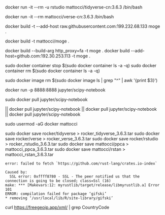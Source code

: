 docker run -it --rm -u rstudio mattocci/tidyverse-cn:3.6.3 /bin/bash

docker run -it --rm  mattocci/verse-cn:3.6.3 /bin/bash

docker build -t --add-host raw.githubusercontent.com:199.232.68.133 moge .

docker build -t mattocci/moge .

docker build --build-arg http_proxy=fa -t moge .
docker build --add-host=github.com:192.30.253.113 -t moge .


sudo docker container stop $(sudo docker container ls -a -q)
sudo docker container rm $(sudo docker container ls -a -q)

sudo docker image rm $(sudo docker image ls | grep "^<none>" | awk '{print $3}')

docker run -p 8888:8888 jupyter/scipy-notebook

sudo docker pull jupyter/scipy-notebook

|| docker pull jupyter/scipy-notebook || docker pull jupyter/scipy-notebook || docker pull jupyter/scipy-notebook 

sudo usermod -aG docker mattocci

sudo docker save rocker/tidyverse > rocker_tidyverse_3.6.3.tar
sudo docker save rocker/verse > rocker_verse_3.6.3.tar
sudo docker save rocker/rstudio > rocker_rstudio_3.6.3.tar
sudo docker save mattocci/ppca > mattocci_ppca_3.6.3.tar
sudo docker save mattocci/rstan > mattocci_rstan_3.6.3.tar

```
error: failed to fetch `https://github.com/rust-lang/crates.io-index`

Caused by:
  SSL error: 0xffff8780 - SSL - The peer notified us that the connection is going to be closed; class=Ssl (16)
make: *** [Makevars:12: myrustlib/target/release/libmyrustlib.a] Error 101
ERROR: compilation failed for package ‘gifski’
* removing ‘/usr/local/lib/R/site-library/gifski’
```

curl https://freegeoip.app/xml/ | grep CountryCode
